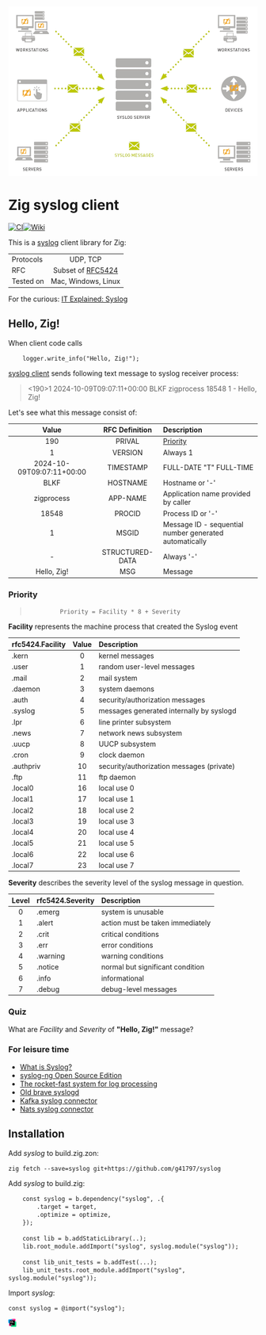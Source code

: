 ![](_logo/syslogzig-removebg.png)

# Zig syslog client

[![CI](https://github.com/g41797/syslog/actions/workflows/ci.yml/badge.svg)](https://github.com/g41797/syslog/actions/workflows/ci.yml)[![Wiki](https://img.shields.io/badge/Wikipedia-%23000000.svg?style=for-the-badge&logo=wikipedia&logoColor=white)](https://en.wikipedia.org/wiki/Syslog)


  This is a [syslog](https://en.wikipedia.org/wiki/Syslog) client library for Zig:

|           |                                                                    |
|-----------|:------------------------------------------------------------------:|
| Protocols |                              UDP, TCP                              |  
| RFC       | Subset of [RFC5424](https://datatracker.ietf.org/doc/html/rfc5424) |
| Tested on |       Mac, Windows, Linux                   |
  
For the curious: [IT Explained:
Syslog](https://www.paessler.com/it-explained/syslog)  
  

## Hello, Zig!
     
When client code calls
```zig
    logger.write_info("Hello, Zig!");
```

[syslog client](src/syslog.zig) sends following text message to syslog receiver process:
>
> <190>1 2024-10-09T09:07:11+00:00 BLKF zigprocess 18548 1 - Hello, Zig!
> 
   
    
Let's see what this message consist of:
   
| Value | RFC Definition  | Description                                            |
|:-----------:|:---------------:|:-------------------------------------------------------|
|   190     |     PRIVAL      | [Priority](#priority)                               |
|   1     |     VERSION     | Always 1                                               |
|   2024-10-09T09:07:11+00:00     |    TIMESTAMP    | FULL-DATE "T" FULL-TIME                                |
|   BLKF     |    HOSTNAME     | Hostname or '-'                                        |
|   zigprocess     |    APP-NAME     | Application name provided by caller                    |
|   18548     |     PROCID      | Process ID or  '-'                                     |
|   1     |      MSGID      | Message ID - sequential number generated automatically |
|   -     | STRUCTURED-DATA | Always '-'                                             |
|   Hello, Zig!     |       MSG       | Message                                                |

   
     
### Priority

>              Priority = Facility * 8 + Severity 

**Facility** represents the machine process that created the Syslog event

| rfc5424.Facility      | Value | Description |
|:----------------------|  :---:           |          :--- |
| .kern                 | 0  |     kernel messages |
| .user                 | 1  |     random user-level messages |
| .mail                 | 2  |     mail system |
| .daemon               | 3  |     system daemons |
| .auth                 | 4  |     security/authorization messages |
| .syslog               | 5  |     messages generated internally by syslogd |
| .lpr                  | 6  |     line printer subsystem |
| .news                 | 7  |     network news subsystem |
| .uucp                 | 8  |     UUCP subsystem |
| .cron                 | 9  |     clock daemon |
| .authpriv             | 10 |     security/authorization messages (private) |
| .ftp                  | 11 |     ftp daemon |
| .local0               | 16 |     local use 0 |
| .local1               | 17 |     local use 1 |
| .local2               | 18 |     local use 2 |
| .local3               | 19 |     local use 3 |
| .local4               | 20 |     local use 4 |
| .local5               | 21 |     local use 5 |
| .local6               | 22 |     local use 6 |
| .local7               | 23 |     local use 7 |
 
     
  
**Severity** describes the severity level of the syslog message in question.

| Level | rfc5424.Severity | Description |
| :---:          |:-----------------|          :--- |
|0| .emerg           |  system is unusable               |
|1| .alert           |  action must be taken immediately |
|2| .crit            |  critical conditions              |
|3| .err             |  error conditions                 |
|4| .warning         |  warning conditions               |
|5| .notice          |  normal but significant condition |
|6| .info            |  informational                    |
|7| .debug           |  debug-level messages             |


### Quiz

What are *Facility* and *Severity* of **"Hello, Zig!"** message?

### For leisure time

- [What is Syslog?](https://www.auvik.com/franklyit/blog/what-is-syslog/)
- [syslog-ng Open Source Edition](https://www.syslog-ng.com/products/open-source-log-management/)
- [The rocket-fast system for log processing](https://www.rsyslog.com/)
- [Old brave syslogd](https://linux.die.net/man/8/syslogd)
- [Kafka syslog connector](https://www.confluent.io/hub/confluentinc/kafka-connect-syslog)
- [Nats syslog connector](https://github.com/g41797/syslog2nats)

## Installation

Add *syslog* to build.zig.zon:
```bach
zig fetch --save=syslog git+https://github.com/g41797/syslog
```

Add *syslog* to build.zig:
```zig
    const syslog = b.dependency("syslog", .{
        .target = target,
        .optimize = optimize,
    });

    const lib = b.addStaticLibrary(..);
    lib.root_module.addImport("syslog", syslog.module("syslog"));

    const lib_unit_tests = b.addTest(...);
    lib_unit_tests.root_module.addImport("syslog", syslog.module("syslog"));
```

Import *syslog*: 
```zig
const syslog = @import("syslog");
```


![](_logo/CLion_icon.png)
